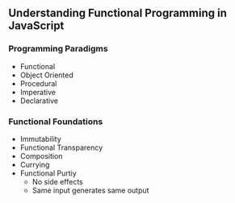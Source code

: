 ## Understanding Functional Programming in JavaScript

### Programming Paradigms

* Functional
* Object Oriented
* Procedural
* Imperative
* Declarative

### Functional Foundations

* Immutability
* Functional Transparency
* Composition
* Currying
* Functional Purtiy
    * No side effects
    * Same input generates same output
